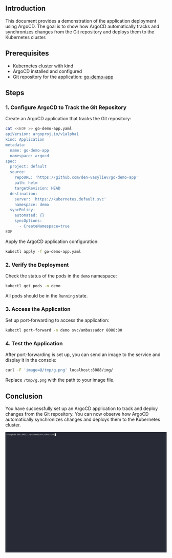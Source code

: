 ## Introduction

This document provides a demonstration of the application deployment using ArgoCD. The goal is to show how ArgoCD automatically tracks and synchronizes changes from the Git repository and deploys them to the Kubernetes cluster.

## Prerequisites

- Kubernetes cluster with kind
- ArgoCD installed and configured
- Git repository for the application: [go-demo-app](https://github.com/den-vasyliev/go-demo-app)

## Steps

### 1. Configure ArgoCD to Track the Git Repository

Create an ArgoCD application that tracks the Git repository:

```bash
cat <<EOF >> go-demo-app.yaml
apiVersion: argoproj.io/v1alpha1
kind: Application
metadata:
  name: go-demo-app
  namespace: argocd
spec:
  project: default
  source:
    repoURL: 'https://github.com/den-vasyliev/go-demo-app'
    path: helm
    targetRevision: HEAD
  destination:
    server: 'https://kubernetes.default.svc'
    namespace: demo
  syncPolicy:
    automated: {}
    syncOptions:
      - CreateNamespace=true
EOF
```

Apply the ArgoCD application configuration:

```bash
kubectl apply -f go-demo-app.yaml
```

### 2. Verify the Deployment

Check the status of the pods in the `demo` namespace:

```bash
kubectl get pods -n demo
```

All pods should be in the `Running` state.

### 3. Access the Application

Set up port-forwarding to access the application:

```bash
kubectl port-forward -n demo svc/ambassador 8088:80
```

### 4. Test the Application

After port-forwarding is set up, you can send an image to the service and display it in the console:

```bash
curl -F 'image=@/tmp/g.png' localhost:8088/img/
```

Replace `/tmp/g.png` with the path to your image file.

## Conclusion

You have successfully set up an ArgoCD application to track and deploy changes from the Git repository. You can now observe how ArgoCD automatically synchronizes changes and deploys them to the Kubernetes cluster.

![Image](/data/demo1.gif)